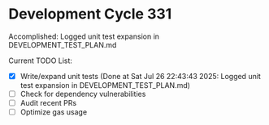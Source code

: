 # Development Cycle 331

Accomplished: Logged unit test expansion in DEVELOPMENT_TEST_PLAN.md

Current TODO List:

- [x] Write/expand unit tests  (Done at Sat Jul 26 22:43:43 2025: Logged unit test expansion in DEVELOPMENT_TEST_PLAN.md)
- [ ] Check for dependency vulnerabilities
- [ ] Audit recent PRs
- [ ] Optimize gas usage